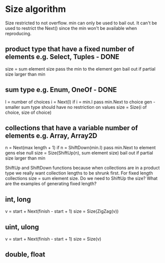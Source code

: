 # Size algorithm

Size restricted to not overflow.
min can only be used to bail out. It can't be used to restrict the Next() since the min won't be available when reproducing.

## product type that have a fixed number of elements e.g. Select, Tuples - DONE
size = sum element size
pass the min to the element gen
bail out if partial size larger than min

## sum type e.g. Enum, OneOf - DONE
l = number of choices
i = Next(l)
if i = min.I pass min.Next to choice gen - smaller sum type should have no restriction on values
size = Size(i of choice, size of choice)

## collections that have a variable number of elements e.g. Array, Array2D
n = Next(max length + 1)
if n = ShiftDown(min.I) pass min.Next to element gens else null
size = Size(ShiftUp(n), sum element size)
bail out if partial size larger than min

ShiftUp and ShiftDown functions because when collections are in a product type we really want collection lengths to be shrunk first.
For fixed length collections size = sum element size. Do we need to ShiftUp the size? What are the examples of generating fixed length?

## int, long
v = start + Next(finish - start + 1)
size = Size(ZigZag(v))

## uint, ulong
v = start + Next(finish - start + 1)
size = Size(v)

## double, float
